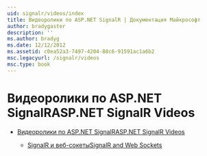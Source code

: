 ```yaml
---
uid: signalr/videos/index
title: Видеоролики по ASP.NET SignalR | Документация Майкрософт
author: bradygaster
description: ''
ms.author: bradyg
ms.date: 12/12/2012
ms.assetid: c0ea52a3-7497-4204-88c6-91591ac1a6b2
msc.legacyurl: /signalr/videos
msc.type: book
---
```

<a name="aspnet-signalr-videos"></a><span data-ttu-id="50d89-102">Видеоролики по ASP.NET SignalR</span><span class="sxs-lookup"><span data-stu-id="50d89-102">ASP.NET SignalR Videos</span></span>
====================
- [<span data-ttu-id="50d89-103">Видеоролики по ASP.NET SignalR</span><span class="sxs-lookup"><span data-stu-id="50d89-103">ASP.NET SignalR Videos</span></span>](getting-started/index.md)

    - [<span data-ttu-id="50d89-104">SignalR и веб-сокеты</span><span class="sxs-lookup"><span data-stu-id="50d89-104">SignalR and Web Sockets</span></span>](getting-started/signalr-and-web-sockets.md)
